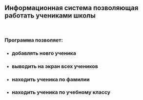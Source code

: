 ## Информационная система позволяющая работать учениками школы
<br>

### Программа позволяет:
+ ### добавлять новго ученика
+ ### выводить на экран всех учеников
+ ### находить ученика по фамилии
+ ### находить ученика по учебному классу
